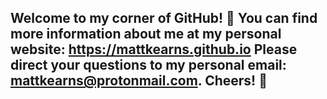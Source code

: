 ## Welcome to my corner of GitHub! 👋 You can find more information about me at my personal website: https://mattkearns.github.io Please direct your questions to my personal email: mattkearns@protonmail.com. Cheers! 🍻
